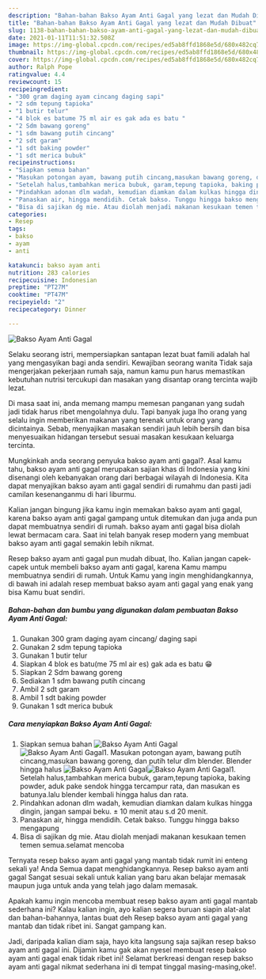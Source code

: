 ```yaml
---
description: "Bahan-bahan Bakso Ayam Anti Gagal yang lezat dan Mudah Dibuat"
title: "Bahan-bahan Bakso Ayam Anti Gagal yang lezat dan Mudah Dibuat"
slug: 1138-bahan-bahan-bakso-ayam-anti-gagal-yang-lezat-dan-mudah-dibuat
date: 2021-01-11T11:51:32.508Z
image: https://img-global.cpcdn.com/recipes/ed5ab8ffd1868e5d/680x482cq70/bakso-ayam-anti-gagal-foto-resep-utama.jpg
thumbnail: https://img-global.cpcdn.com/recipes/ed5ab8ffd1868e5d/680x482cq70/bakso-ayam-anti-gagal-foto-resep-utama.jpg
cover: https://img-global.cpcdn.com/recipes/ed5ab8ffd1868e5d/680x482cq70/bakso-ayam-anti-gagal-foto-resep-utama.jpg
author: Ralph Pope
ratingvalue: 4.4
reviewcount: 15
recipeingredient:
- "300 gram daging ayam cincang daging sapi"
- "2 sdm tepung tapioka"
- "1 butir telur"
- "4 blok es batume 75 ml air es gak ada es batu "
- "2 Sdm bawang goreng"
- "1 sdm bawang putih cincang"
- "2 sdt garam"
- "1 sdt baking powder"
- "1 sdt merica bubuk"
recipeinstructions:
- "Siapkan semua bahan"
- "Masukan potongan ayam, bawang putih cincang,masukan bawang goreng, dan putih telur dlm blender. Blender hingga halus"
- "Setelah halus,tambahkan merica bubuk, garam,tepung tapioka, baking powder, aduk pake sendok hingga tercampur rata, dan masukan es batunya.lalu blender kembali hingga halus dan rata."
- "Pindahkan adonan dlm wadah, kemudian diamkan dalam kulkas hingga dingin, jangan sampai beku. ± 10 menit atau s.d 20 menit."
- "Panaskan air, hingga mendidih. Cetak bakso. Tunggu hingga bakso mengapung"
- "Bisa di sajikan dg mie. Atau diolah menjadi makanan kesukaan temen temen semua.selamat mencoba"
categories:
- Resep
tags:
- bakso
- ayam
- anti

katakunci: bakso ayam anti 
nutrition: 283 calories
recipecuisine: Indonesian
preptime: "PT27M"
cooktime: "PT47M"
recipeyield: "2"
recipecategory: Dinner

---
```



![Bakso Ayam Anti Gagal](https://img-global.cpcdn.com/recipes/ed5ab8ffd1868e5d/680x482cq70/bakso-ayam-anti-gagal-foto-resep-utama.jpg)

Selaku seorang istri, mempersiapkan santapan lezat buat famili adalah hal yang mengasyikan bagi anda sendiri. Kewajiban seorang  wanita Tidak saja mengerjakan pekerjaan rumah saja, namun kamu pun harus memastikan kebutuhan nutrisi tercukupi dan masakan yang disantap orang tercinta wajib lezat.

Di masa  saat ini, anda memang mampu memesan panganan yang sudah jadi tidak harus ribet mengolahnya dulu. Tapi banyak juga lho orang yang selalu ingin memberikan makanan yang terenak untuk orang yang dicintainya. Sebab, menyajikan masakan sendiri jauh lebih bersih dan bisa menyesuaikan hidangan tersebut sesuai masakan kesukaan keluarga tercinta. 



Mungkinkah anda seorang penyuka bakso ayam anti gagal?. Asal kamu tahu, bakso ayam anti gagal merupakan sajian khas di Indonesia yang kini disenangi oleh kebanyakan orang dari berbagai wilayah di Indonesia. Kita dapat menyajikan bakso ayam anti gagal sendiri di rumahmu dan pasti jadi camilan kesenanganmu di hari liburmu.

Kalian jangan bingung jika kamu ingin memakan bakso ayam anti gagal, karena bakso ayam anti gagal gampang untuk ditemukan dan juga anda pun dapat membuatnya sendiri di rumah. bakso ayam anti gagal bisa diolah lewat bermacam cara. Saat ini telah banyak resep modern yang membuat bakso ayam anti gagal semakin lebih nikmat.

Resep bakso ayam anti gagal pun mudah dibuat, lho. Kalian jangan capek-capek untuk membeli bakso ayam anti gagal, karena Kamu mampu membuatnya sendiri di rumah. Untuk Kamu yang ingin menghidangkannya, di bawah ini adalah resep membuat bakso ayam anti gagal yang enak yang bisa Kamu buat sendiri.

<!--inarticleads1-->

##### Bahan-bahan dan bumbu yang digunakan dalam pembuatan Bakso Ayam Anti Gagal:

1. Gunakan 300 gram daging ayam cincang/ daging sapi
1. Gunakan 2 sdm tepung tapioka
1. Gunakan 1 butir telur
1. Siapkan 4 blok es batu(me 75 ml air es) gak ada es batu 😁
1. Siapkan 2 Sdm bawang goreng
1. Sediakan 1 sdm bawang putih cincang
1. Ambil 2 sdt garam
1. Ambil 1 sdt baking powder
1. Gunakan 1 sdt merica bubuk




<!--inarticleads2-->

##### Cara menyiapkan Bakso Ayam Anti Gagal:

1. Siapkan semua bahan
<img src="https://img-global.cpcdn.com/steps/41ab03f5ba868297/160x128cq70/bakso-ayam-anti-gagal-langkah-memasak-1-foto.jpg" alt="Bakso Ayam Anti Gagal"><img src="https://img-global.cpcdn.com/steps/f01b2d9aabd950a0/160x128cq70/bakso-ayam-anti-gagal-langkah-memasak-1-foto.jpg" alt="Bakso Ayam Anti Gagal">1. Masukan potongan ayam, bawang putih cincang,masukan bawang goreng, dan putih telur dlm blender. Blender hingga halus
<img src="https://img-global.cpcdn.com/steps/505ea5da65a7b2fb/160x128cq70/bakso-ayam-anti-gagal-langkah-memasak-2-foto.jpg" alt="Bakso Ayam Anti Gagal"><img src="https://img-global.cpcdn.com/steps/80f774fbe169780c/160x128cq70/bakso-ayam-anti-gagal-langkah-memasak-2-foto.jpg" alt="Bakso Ayam Anti Gagal">1. Setelah halus,tambahkan merica bubuk, garam,tepung tapioka, baking powder, aduk pake sendok hingga tercampur rata, dan masukan es batunya.lalu blender kembali hingga halus dan rata.
1. Pindahkan adonan dlm wadah, kemudian diamkan dalam kulkas hingga dingin, jangan sampai beku. ± 10 menit atau s.d 20 menit.
1. Panaskan air, hingga mendidih. Cetak bakso. Tunggu hingga bakso mengapung
1. Bisa di sajikan dg mie. Atau diolah menjadi makanan kesukaan temen temen semua.selamat mencoba




Ternyata resep bakso ayam anti gagal yang mantab tidak rumit ini enteng sekali ya! Anda Semua dapat menghidangkannya. Resep bakso ayam anti gagal Sangat sesuai sekali untuk kalian yang baru akan belajar memasak maupun juga untuk anda yang telah jago dalam memasak.

Apakah kamu ingin mencoba membuat resep bakso ayam anti gagal mantab sederhana ini? Kalau kalian ingin, ayo kalian segera buruan siapin alat-alat dan bahan-bahannya, lantas buat deh Resep bakso ayam anti gagal yang mantab dan tidak ribet ini. Sangat gampang kan. 

Jadi, daripada kalian diam saja, hayo kita langsung saja sajikan resep bakso ayam anti gagal ini. Dijamin kamu gak akan nyesel membuat resep bakso ayam anti gagal enak tidak ribet ini! Selamat berkreasi dengan resep bakso ayam anti gagal nikmat sederhana ini di tempat tinggal masing-masing,oke!.

